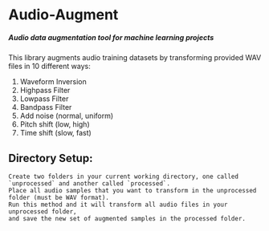 # Audio-Augment
##### Audio data augmentation tool for machine learning projects
This library augments audio training datasets by transforming provided WAV files in 10 different ways:
        
  1. Waveform Inversion
  2. Highpass Filter
  3. Lowpass Filter
  4. Bandpass Filter
  5. Add noise (normal, uniform)
  6. Pitch shift (low, high)
  7. Time shift (slow, fast)
   
        
## Directory Setup:
    Create two folders in your current working directory, one called `unprocessed` and another called `processed`.
    Place all audio samples that you want to transform in the unprocessed folder (must be WAV format). 
    Run this method and it will transform all audio files in your unprocessed folder, 
    and save the new set of augmented samples in the processed folder.
